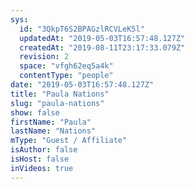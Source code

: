 ```yaml
---
sys:
  id: "3QkpT6S2BPAGzlRCVLeK5l"
  updatedAt: "2019-05-03T16:57:48.127Z"
  createdAt: "2019-08-11T23:17:33.079Z"
  revision: 2
  space: "vfgh62eq5a4k"
  contentType: "people"
date: "2019-05-03T16:57:48.127Z"
title: "Paula Nations"
slug: "paula-nations"
show: false
firstName: "Paula"
lastName: "Nations"
mType: "Guest / Affiliate"
isAuthor: false
isHost: false
inVideos: true
---
```

